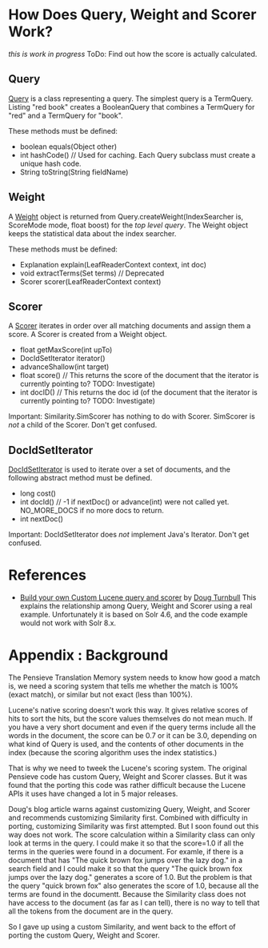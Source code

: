 # How Does Query, Weight and Scorer Work?
*this is work in progress*
ToDo: Find out how the score is actually calculated.

## Query
[Query](https://lucene.apache.org/core/8_8_2/core/org/apache/lucene/search/Query.html) is a class representing a query. The simplest query is a TermQuery. Listing "red book" creates a BooleanQuery that combines a TermQuery for "red" and a TermQuery for "book".

These methods must be defined:
* boolean equals(Object other)
* int hashCode() // Used for caching. Each Query subclass must create a unique hash code.
* String toString(String fieldName)

## Weight
A [Weight](https://lucene.apache.org/core/8_8_2/core/org/apache/lucene/search/Weight.html) object is returned from Query.createWeight(IndexSearcher is, ScoreMode mode, float boost) for the *top level query*. The Weight object keeps the statistical data about the index searcher.

These methods must be defined:
* Explanation explain(LeafReaderContext context, int doc)
* void extractTerms(Set<Term> terms)  // Deprecated
* Scorer scorer(LeafReaderContext context)
  
## Scorer
A [Scorer](https://lucene.apache.org/core/8_8_2/core/org/apache/lucene/search/Scorer.html) iterates in order over all matching documents and assign them a score. A Scorer is created from a Weight object.

* float getMaxScore(int upTo)
* DocIdSetIterator iterator()
* advanceShallow(int target)
* float score() // This returns the score of the document that the iterator is currently pointing to? TODO: Investigate)
* int docID() // This returns the doc id (of the document that the iterator is currently pointing to? TODO: Investigate)
  
Important: Similarity.SimScorer has nothing to do with Scorer. SimScorer is *not* a child of the Scorer. Don't get confused.

## DocIdSetIterator
  
[DocIdSetIterator](https://lucene.apache.org/core/8_8_2/core/org/apache/lucene/search/DocIdSetIterator.html) is used to iterate over a set of documents, and the following abstract method must be defined.

* long cost()
* int docId() // -1 if nextDoc() or advance(int) were not called yet. NO_MORE_DOCS if no more docs to return.
* int nextDoc()
  

  
Important: DocIdSetIterator does *not* implement Java's Iterator. Don't get confused.
  


# References

* [Build your own Custom Lucene query and scorer](https://opensourceconnections.com/blog/2014/01/20/build-your-own-custom-lucene-query-and-scorer/) by [Doug Turnbull](https://opensourceconnections.com/blog/author/doug-turnbull/) This explains the relationship among Query, Weight and Scorer using a real example. Unfortunately it is based on Solr 4.6, and the code example would not work with Solr 8.x.

# Appendix : Background
The Pensieve Translation Memory system needs to know how good a match is, we need a scoring system that tells me whether the match is 100% (exact match), or similar but not exact (less than 100%).

Lucene's native scoring doesn't work this way. 
It gives relative scores of hits to sort the hits, but the score values themselves do not mean much. 
If you have a very short document and even if the query terms include all the words in the document, the score can be 0.7 or it can be 3.0, depending on what kind of Query is used, and the contents of other documents in the index (because the scoring algorithm uses the index statistics.)

That is why we need to tweek the Lucene's scoring system. 
The original Pensieve code has custom Query, Weight and Scorer classes. 
But it was found that the porting this code was rather difficult because the Lucene APIs it uses have changed a lot in 5 major releases.

Doug's blog article warns against customizing Query, Weight, and Scorer and recommends customizing Similarity first. 
Combined with difficulty in porting, customizing Similarity was first attempted. 
But I soon found out this way does not work. 
The score calculation within a Similarity class can only look at terms in the query. 
I could make it so that the score=1.0 if all the terms in the queries were found in a document. 
For examle, if there is a document that has "The quick brown fox jumps over the lazy dog." in a search field and I could make it so that the query "The quick brown fox jumps over the lazy dog." generates a score of 1.0.
But the problem is that the query "quick brown fox" also generates the score of 1.0, because all the terms are found in the documentt.
Because the Similarity class does not have access to the document (as far as I can tell), there is no way to tell that all the tokens from the document are in the query.

So I gave up using a custom Similarity, and went back to the effort of porting the custom Query, Weight and Scorer.
